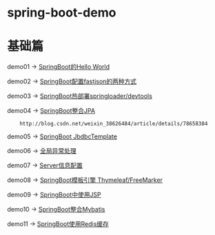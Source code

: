 # spring-boot-demo
# 基础篇

demo01 -> [SpringBoot的Hello World](https://github.com/wang125631/spring-boot-demo/tree/master/src/main/java/com/wpx/demo01)

demo02 -> [SpringBoot配置fastjson的两种方式](https://github.com/wang125631/spring-boot-demo/tree/master/src/main/java/com/wpx/demo01)

demo03 -> [SpringBoot热部署springloader/devtools](https://github.com/wang125631/spring-boot-demo/tree/master/src/main/java/com/wpx/demo01)

demo04 -> [SpringBoot整合JPA](https://github.com/wang125631/spring-boot-demo/tree/master/src/main/java/com/wpx/demo01)

		http://blog.csdn.net/weixin_38626484/article/details/78658384

demo05 -> [SpringBoot JbdbcTemplate](https://github.com/wang125631/spring-boot-demo/tree/master/src/main/java/com/wpx/demo01)

demo06 -> [全局异常处理](https://github.com/wang125631/spring-boot-demo/tree/master/src/main/java/com/wpx/demo01)

demo07 -> [Server信息配置](https://github.com/wang125631/spring-boot-demo/tree/master/src/main/java/com/wpx/demo01)

demo08 -> [SpringBoot模板引擎 Thymeleaf/FreeMarker](https://github.com/wang125631/spring-boot-demo/tree/master/src/main/java/com/wpx/demo01)

demo09 -> [SpringBoot中使用JSP](https://github.com/wang125631/spring-boot-demo/tree/master/src/main/java/com/wpx/demo01)

demo10 -> [SpringBoot整合Mybatis](https://github.com/wang125631/spring-boot-demo/tree/master/src/main/java/com/wpx/demo01)

demo11 -> [SpringBoot使用Redis缓存](https://github.com/wang125631/spring-boot-demo/tree/master/src/main/java/com/wpx/demo01)
	
	
	
	
	


